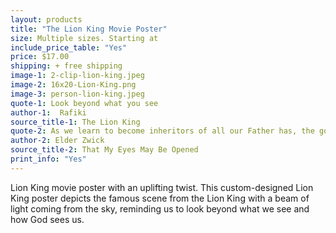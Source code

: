 ```yaml
---
layout: products
title: "The Lion King Movie Poster"
size: Multiple sizes. Starting at
include_price_table: "Yes"
price: $17.00
shipping: + free shipping
image-1: 2-clip-lion-king.jpeg
image-2: 16x20-Lion-King.png
image-3: person-lion-king.jpeg
quote-1: Look beyond what you see
author-1:  Rafiki
source_title-1: The Lion King
quote-2: As we learn to become inheritors of all our Father has, the gospel mentors us to look beyond what we see.
author-2: Elder Zwick
source_title-2: That My Eyes May Be Opened
print_info: "Yes"
---
```

Lion King movie poster with an uplifting twist. This custom-designed Lion King poster depicts the famous scene from the Lion King with a beam of light coming from the sky, reminding us to look beyond what we see and how God sees us.